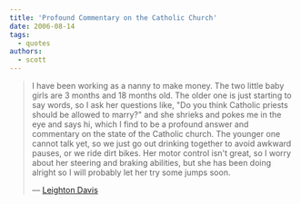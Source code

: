 ```yaml
---
title: 'Profound Commentary on the Catholic Church'
date: 2006-08-14
tags:
  - quotes
authors:
  - scott
---
```


> I have been working as a nanny to make money. The two little baby girls are 3 months and 18 months old. The older one is just starting to say words, so I ask her questions like, "Do you think Catholic priests should be allowed to marry?" and she shrieks and pokes me in the eye and says hi, which I find to be a profound answer and commentary on the state of the Catholic church. The younger one cannot talk yet, so we just go out drinking together to avoid awkward pauses, or we ride dirt bikes. Her motor control isn't great, so I worry about her steering and braking abilities, but she has been doing alright so I will probably let her try some jumps soon.
>
> — [Leighton Davis](http://lefthanded-rightminded.blogspot.com/2006/03/back-in-business.html)

